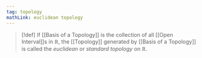 ```yaml
---
tag: topology
mathLink: euclidean topology
---
```

> [!def]
> If [[Basis of a Topology]] is the collection of all [[Open Interval]]s in $\mathbb{R}$, the [[Topology]] generated by [[Basis of a Topology]] is called the *euclidean* or *standard topology* on $\mathbb{R}$.

